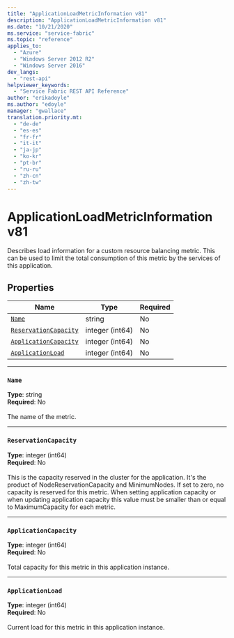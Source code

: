 ```yaml
---
title: "ApplicationLoadMetricInformation v81"
description: "ApplicationLoadMetricInformation v81"
ms.date: "10/21/2020"
ms.service: "service-fabric"
ms.topic: "reference"
applies_to: 
  - "Azure"
  - "Windows Server 2012 R2"
  - "Windows Server 2016"
dev_langs: 
  - "rest-api"
helpviewer_keywords: 
  - "Service Fabric REST API Reference"
author: "erikadoyle"
ms.author: "edoyle"
manager: "gwallace"
translation.priority.mt: 
  - "de-de"
  - "es-es"
  - "fr-fr"
  - "it-it"
  - "ja-jp"
  - "ko-kr"
  - "pt-br"
  - "ru-ru"
  - "zh-cn"
  - "zh-tw"
---
```

# ApplicationLoadMetricInformation v81

Describes load information for a custom resource balancing metric. This can be used to limit the total consumption of this metric by the services of this application.


## Properties
| Name | Type | Required |
| --- | --- | --- |
| [`Name`](#name) | string | No |
| [`ReservationCapacity`](#reservationcapacity) | integer (int64) | No |
| [`ApplicationCapacity`](#applicationcapacity) | integer (int64) | No |
| [`ApplicationLoad`](#applicationload) | integer (int64) | No |

____
### `Name`
__Type__: string <br/>
__Required__: No<br/>
<br/>
The name of the metric.

____
### `ReservationCapacity`
__Type__: integer (int64) <br/>
__Required__: No<br/>
<br/>
This is the capacity reserved in the cluster for the application.
It's the product of NodeReservationCapacity and MinimumNodes.
If set to zero, no capacity is reserved for this metric.
When setting application capacity or when updating application capacity this value must be smaller than or equal to MaximumCapacity for each metric.


____
### `ApplicationCapacity`
__Type__: integer (int64) <br/>
__Required__: No<br/>
<br/>
Total capacity for this metric in this application instance.


____
### `ApplicationLoad`
__Type__: integer (int64) <br/>
__Required__: No<br/>
<br/>
Current load for this metric in this application instance.

